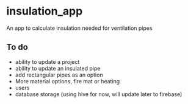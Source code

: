 # insulation_app

An app to calculate insulation needed for ventilation pipes



## To do

- ability to update a project
- ability to update an insulated pipe
- add rectangular pipes as an option
- More material options, fire mat or heating
- users
- database storage (using hive for now, will update later to firebase)


